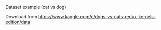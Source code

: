 Dataset example (cat vs dog)

Download from https://www.kaggle.com/c/dogs-vs-cats-redux-kernels-edition/data
